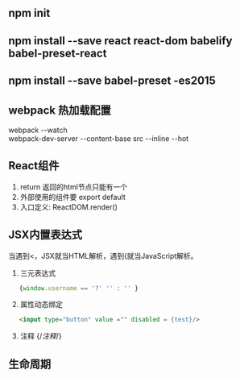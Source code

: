 ## npm init
## npm install --save react react-dom babelify babel-preset-react
## npm install --save babel-preset -es2015

## webpack 热加载配置  
webpack --watch    
webpack-dev-server --content-base src --inline --hot  


## React组件
1. return 返回的html节点只能有一个   
2. 外部使用的组件要 export default 
3. 入口定义: ReactDOM.render()

## JSX内置表达式
当遇到<，JSX就当HTML解析，遇到{就当JavaScript解析。
1. 三元表达式  
```javascript
   {window.username == '?' '' : '' }
```
2. 属性动态绑定
```html
   <input type="button" value ="" disabled = {test}/>
```
3. 注释
   {/*注释*/}

## 生命周期

